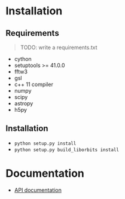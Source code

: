 # Installation

## Requirements

> TODO: write a requirements.txt

- cython
- setuptools >= 41.0.0
- fftw3
- gsl
- c++ 11 compiler
- numpy
- scipy
- astropy
- h5py


## Installation 

- `python setup.py install`
- `python setup.py build_liborbits install`

# Documentation

- [API documentation](https://lisa.pages.in2p3.fr/LDC/)
